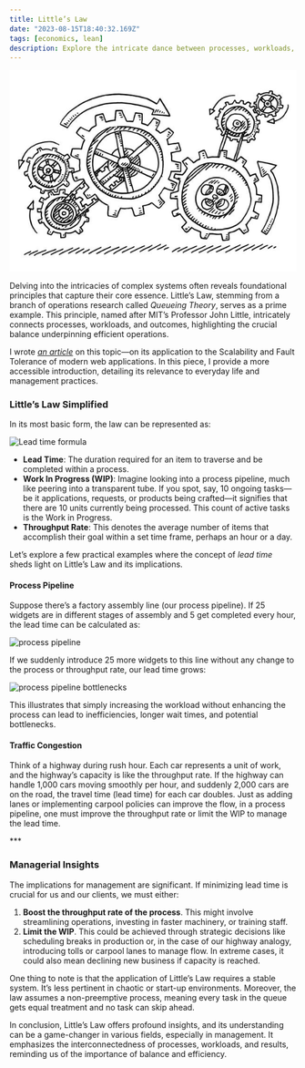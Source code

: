 ```yaml
---
title: Little’s Law
date: "2023-08-15T18:40:32.169Z"
tags: [economics, lean]
description: Explore the intricate dance between processes, workloads, and results, alluding to a delicate balance that is pivotal for efficient operations.
---
```


![Queue](./queue.jpg)

Delving into the intricacies of complex systems often reveals foundational principles that capture their core essence. Little’s Law, stemming from a branch of operations research called _Queueing Theory_, serves as a prime example. This principle, named after MIT’s Professor John Little, intricately connects processes, workloads, and outcomes, highlighting the crucial balance underpinning efficient operations. 

I wrote <a href="/littles-law-scaling-web-servers" target="_blank">_an article_</a> on this topic—on its application to the Scalability and Fault Tolerance of modern web applications. In this piece, I provide a more accessible introduction, detailing its relevance to everyday life and management practices.

### Little’s Law Simplified

In its most basic form, the law can be represented as:

<img src="https://latex.codecogs.com/svg.latex?LEAD\:TIME=\frac{WORK\:IN\:PROGRESS}{THROUGHPUT\:RATE}" title="Lead time formula" />

* **Lead Time**: The duration required for an item to traverse and be completed within a process.
* **Work In Progress (WIP)**: Imagine looking into a process pipeline, much like peering into a transparent tube. If you spot, say, 10 ongoing tasks—be it applications, requests, or products being crafted—it signifies that there are 10 units currently being processed. This count of active tasks is the Work in Progress.
* **Throughput Rate**: This denotes the average number of items that accomplish their goal within a set time frame, perhaps an hour or a day.

Let’s explore a few practical examples where the concept of _lead time_ sheds light on Little’s Law and its implications.

#### Process Pipeline

Suppose there’s a factory assembly line (our process pipeline). If 25 widgets are in different stages of assembly and 5 get completed every hour, the lead time can be calculated as:

<img src="https://latex.codecogs.com/svg.latex?LT=\frac{25\:widgets}{5\:widgets/hr}=5hrs" title="process pipeline" />

If we suddenly introduce 25 more widgets to this line without any change to the process or throughput rate, our lead time grows:

<img src="https://latex.codecogs.com/svg.latex?LT=\frac{50\:widgets}{5\:widgets/hr}=10hrs" title="process pipeline bottlenecks" />

This illustrates that simply increasing the workload without enhancing the process can lead to inefficiencies, longer wait times, and potential bottlenecks.

#### Traffic Congestion

Think of a highway during rush hour. Each car represents a unit of work, and the highway’s capacity is like the throughput rate. If the highway can handle 1,000 cars moving smoothly per hour, and suddenly 2,000 cars are on the road, the travel time (lead time) for each car doubles. Just as adding lanes or implementing carpool policies can improve the flow, in a process pipeline, one must improve the throughput rate or limit the WIP to manage the lead time.

<p class="three-dots">***</p>

### Managerial Insights

The implications for management are significant. If minimizing lead time is crucial for us and our clients, we must either:

1. **Boost the throughput rate of the process**. This might involve streamlining operations, investing in faster machinery, or training staff.
2. **Limit the WIP**. This could be achieved through strategic decisions like scheduling breaks in production or, in the case of our highway analogy, introducing tolls or carpool lanes to manage flow. In extreme cases, it could also mean declining new business if capacity is reached.

One thing to note is that the application of Little’s Law requires a stable system. It’s less pertinent in chaotic or start-up environments. Moreover, the law assumes a non-preemptive process, meaning every task in the queue gets equal treatment and no task can skip ahead.

In conclusion, Little’s Law offers profound insights, and its understanding can be a game-changer in various fields, especially in management. It emphasizes the interconnectedness of processes, workloads, and results, reminding us of the importance of balance and efficiency.
